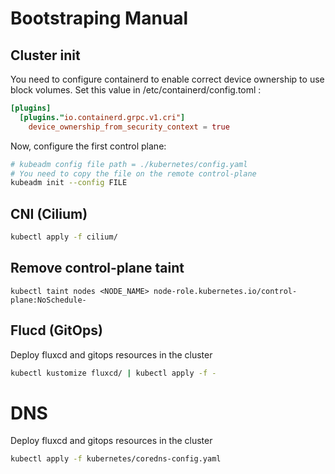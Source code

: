 # Bootstraping Manual

## Cluster init

You need to configure containerd to enable correct device ownership to use block volumes. Set this value in /etc/containerd/config.toml :
```toml
[plugins]
  [plugins."io.containerd.grpc.v1.cri"]
    device_ownership_from_security_context = true
```

Now, configure the first control plane:
```bash
# kubeadm config file path = ./kubernetes/config.yaml
# You need to copy the file on the remote control-plane
kubeadm init --config FILE
```

## CNI (Cilium)

```bash
kubectl apply -f cilium/
```

## Remove control-plane taint

```
kubectl taint nodes <NODE_NAME> node-role.kubernetes.io/control-plane:NoSchedule-
```


## Flucd (GitOps)

Deploy fluxcd and gitops resources in the cluster
```bash
kubectl kustomize fluxcd/ | kubectl apply -f -
```

# DNS
Deploy fluxcd and gitops resources in the cluster
```bash
kubectl apply -f kubernetes/coredns-config.yaml
```
